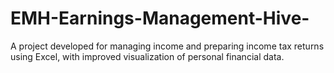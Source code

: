 # EMH-Earnings-Management-Hive-
A project developed for managing income and preparing income tax returns using Excel, with improved visualization of personal financial data.
